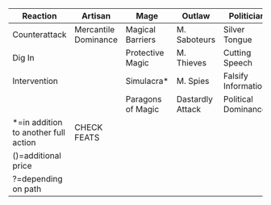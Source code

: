 | Reaction                             | Artisan              | Mage              | Outlaw           | Politician           | Priest            | Ranger         | Scholar             | Warrior      |
|--------------------------------------|----------------------|-------------------|------------------|----------------------|-------------------|----------------|---------------------|--------------|
| Counterattack                        | Mercantile Dominance | Magical Barriers  | M. Saboteurs     | Silver Tongue        | Power of Prayer   | Wild Instincts | Additional Funding* | Ways of War? |
| Dig In                               |                      | Protective Magic  | M. Thieves       | Cutting Speech       | Paragons of Faith |                | Dominant Knowledge  | Lords of War |
| Intervention                         |                      | Simulacra*        | M. Spies         | Falsify Information  |                   |                |                     |              |
|                                      |                      | Paragons of Magic | Dastardly Attack | Political Dominance? |                   |                |                     |              |
| *=in addition to another full action | CHECK FEATS          |                   |                  |                      |                   |                |                     |              |
| ()=additional price                  |                      |                   |                  |                      |                   |                |                     |              |
| ?=depending on path                  |
